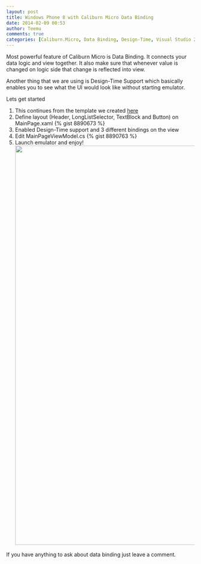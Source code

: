```yaml
---
layout: post
title: Windows Phone 8 with Caliburn Micro Data Binding
date: 2014-02-09 00:53
author: Teemu
comments: true
categories: [Caliburn.Micro, Data Binding, Design-Time, Visual Studio 2013, Windows Phone 8, Windows Phone 8]
---
```

Most powerful feature of Caliburn Micro is Data Binding. It connects your data logic and view together. It also make sure that whenever value is changed on logic side that change is reflected into view.

Another thing that we are using is Design-Time Support which basically enables you to see what the UI would look like without starting emulator.

Lets get started
<ol>
	<li>This continues from the template we created <a title="Windows Phone 8 with Caliburn Micro" href="http://tapanila.net/windows-phone-8-with-caliburn-micro/">here</a></li>
	<li>Define layout (Header, LongListSelector, TextBlock and Button) on MainPage.xaml
{% gist 8890673 %}</li>
	<li>Enabled Design-Time support and 3 different bindings on the view</li>
	<li>Edit MainPageViewModel.cs
{% gist 8890763 %}</li>
	<li>Launch emulator and enjoy!
<img class="alignnone wp-image-6091" alt="" src="http://res.cloudinary.com/tapanila-net/image/upload/c_scale,q_100,w_610/v1391895909/Windows_Phone_Emulator_nv1c81.png" width="610" height="1066" /></li>
</ol>
If you have anything to ask about data binding just leave a comment.

